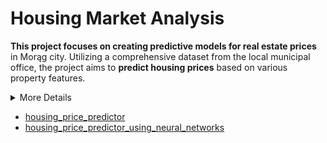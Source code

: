 # Housing Market Analysis

**This project focuses on creating predictive models for real estate prices** in Morąg city. Utilizing a comprehensive dataset from the local municipal office, the project aims to **predict housing prices** based on various property features. 

<details>
<summary>More Details</summary>

## Model Overview
The project encompasses several key stages, including data acquisition and preprocessing, exploratory data analysis, model development and evaluation. Two main types of models are employed:

- **Traditional Machine Learning Methods**: Linear Regression, Decision Tree Regressor, Random Forest Regressor, Ridge Regression, Lasso Regression, Elastic Net.
- **Neural Network Model**: A TensorFlow-based model with multiple layers, optimized for capturing complex patterns in housing market data.

## Evaluation and Insights
Models are rigorously evaluated using metrics like Mean Squared Error (MSE) and Root Mean Squared Error (RMSE). Insights drawn from these analyses provide valuable predictions and trends in the real estate market, aiding buyers, sellers, and investors in making informed decisions.

</details>

- [housing_price_predictor](https://colab.research.google.com/drive/1hNKSb3maAB_OBC_WuFQiuCHxx-ZRHALR?usp=sharing)
- [housing_price_predictor_using_neural_networks](https://colab.research.google.com/drive/1ybTBphIXwRuMLvHg9j7F-SMxWGM9xmJr?usp=sharing)
